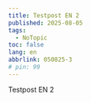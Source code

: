 ```yaml
---
title: Testpost EN 2
published: 2025-08-05
tags:
  - NoTopic
toc: false
lang: en
abbrlink: 050825-3
# pin: 99
---
```


Testpost EN 2